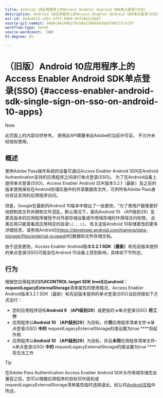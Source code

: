 ```yaml
---
title: Android 10应用程序上的Access Enabler Android SDK单点登录(SSO)
description: Android 10应用程序上的Access Enabler Android SDK单点登录(SSO)
exl-id: dedade15-c451-4757-b684-d3728e11dd87
source-git-commit: b0d6c94148b2f9cb8a139685420a970671fce1f5
workflow-type: tm+mt
source-wordcount: '380'
ht-degree: 0%

---
```


# （旧版）Android 10应用程序上的Access Enabler Android SDK单点登录(SSO) {#access-enabler-android-sdk-single-sign-on-sso-on-android-10-apps}

>[!NOTE]
>
>此页面上的内容仅供参考。 使用此API需要来自Adobe的当前许可证。 不允许未经授权使用。

## 概述

使用Adobe Pass操作系统的设备可通过Access Enabler Android SDK在Android Authentication支持的应用程序之间进行单点登录(SSO)。 为了在Android设备上提供单点登录(SSO)，Access Enabler Android SDK版本3.2.1（最新）及之前的版本使用保存在Android存储实施中的共享数据库文件，可供所有Adobe Pass身份验证支持的应用程序访问。

但是，Google在最新的Android 10版本中做出了一些更改，“为了使用户能够更好地控制其文件并限制文件混乱，默认情况下，面向Android 10 （API级别29）及更高版本的应用程序被授予对外部存储设备或作用域存储的作用域访问权限。 此类应用只能查看其应用特定的目录`\[...\]`。 有关这些Android 10存储更改的更多详细信息，请参阅Android](https://developer.android.com/training/data-storage/files/external-scoped)的[数据和文件存储文档。

由于这些更改，Access Enabler Android版本&#x200B;**3.2.1 SDK（最新）**&#x200B;和先前版本提供的单点登录(SSO)可能会在Android 10设备上受到影响，具体如下节所述。

## 行为

根据您应用程序的&#x200B;**[!UICONTROL target SDK level]**&#x200B;或&#x200B;**android：requestLegacyExternalStorage**&#x200B;清单属性的使用情况，Access Enabler Android版本3.2.1 SDK（最新）和先前版本提供的单点登录(SSO)当前将按如下方式运行：

- 您的应用程序目标&#x200B;**Android 9 （API级别28）**&#x200B;或更低的&#x200B;**-\>**&#x200B;单点登录(SSO) **将工作**
- 应用程序以&#x200B;**Android 10** **（API级别29）**&#x200B;为目标，并&#x200B;**将**&#x200B;应用程序清单文件&#x200B;**-\>**&#x200B;单点登录(SSO) **中的** requestLegacyExternalStorage的值设置为true ****&#x200B;将起作用
- 应用程序以&#x200B;**Android 10** **（API级别29）**&#x200B;为目标，并且&#x200B;**未将**&#x200B;应用程序清单文件&#x200B;**-\>**&#x200B;单点登录(SSO) **中的** requestLegacyExternalStorage的值设置为true ****&#x200B;将无法工作

>[!TIP]
>
> 在Adobe Pass Authentication Access Enabler Android SDK与作用域存储完全兼容之前，您可以根据应用程序的目标SDK级别或requestLegacyExternalStorage清单属性临时选择退出，如公共[Android文档](https://developer.android.com/training/data-storage/files/external-scoped#opt-out-of-scoped-storage)中所述。
